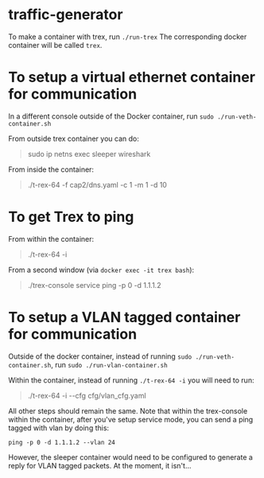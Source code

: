 # traffic-generator

To make a container with trex, run `./run-trex` The corresponding docker container will be called
`trex`.

# To setup a virtual ethernet container for communication

In a different console outside of the Docker container, run `sudo ./run-veth-container.sh`

From outside trex container you can do:
> sudo ip netns exec sleeper wireshark

From inside the container:
> ./t-rex-64 -f cap2/dns.yaml -c 1 -m 1 -d 10

# To get Trex to ping

From within the container:
> ./t-rex-64 -i

From a second window (via `docker exec -it trex bash`):
> ./trex-console
> service
> ping -p 0 -d 1.1.1.2

# To setup a VLAN tagged container for communication

Outside of the docker container, instead of running `sudo ./run-veth-container.sh`, run 
`sudo ./run-vlan-container.sh`

Within the container, instead of running `./t-rex-64 -i` you will need to run:
> ./t-rex-64 -i --cfg cfg/vlan_cfg.yaml

All other steps should remain the same. Note that within the trex-console within the container, 
after you've setup service mode, you can send a ping tagged with vlan by doing this:

`ping -p 0 -d 1.1.1.2 --vlan 24`

However, the sleeper container would need to be configured to generate a reply for VLAN tagged
packets. At the moment, it isn't...
